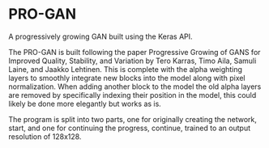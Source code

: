 # PRO-GAN
A progressively growing GAN built using the Keras API.

The PRO-GAN is built following the paper Progressive Growing of GANS for Improved Quality, Stability, and Variation by Tero Karras, Timo Aila, Samuli Laine, and Jaakko Lehtinen. This is complete with the alpha weighting layers to smoothly integrate new blocks into the model along with pixel normalization. When adding another block to the model the old alpha layers are removed by specifically indexing their position in the model, this could likely be done more elegantly but works as is.

The program is split into two parts, one for originally creating the network, start, and one for continuing the progress, continue, trained to  an output resolution of 128x128.
